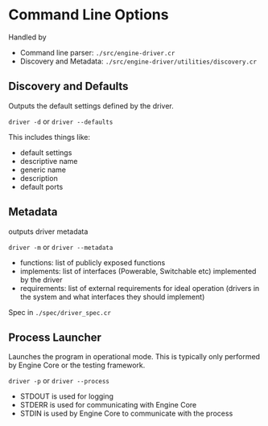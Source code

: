 # Command Line Options

Handled by

* Command line parser: `./src/engine-driver.cr`
* Discovery and Metadata: `./src/engine-driver/utilities/discovery.cr`


## Discovery and Defaults

Outputs the default settings defined by the driver.

`driver -d` or `driver --defaults`

This includes things like:

* default settings
* descriptive name
* generic name
* description
* default ports


## Metadata

outputs driver metadata

`driver -m` or `driver --metadata`

* functions: list of publicly exposed functions
* implements: list of interfaces (Powerable, Switchable etc) implemented by the driver
* requirements: list of external requirements for ideal operation (drivers in the system and what interfaces they should implement)

Spec in `./spec/driver_spec.cr`


## Process Launcher

Launches the program in operational mode. This is typically only performed by Engine Core or the testing framework.

`driver -p` or `driver --process`

* STDOUT is used for logging
* STDERR is used for communicating with Engine Core
* STDIN is used by Engine Core to communicate with the process
